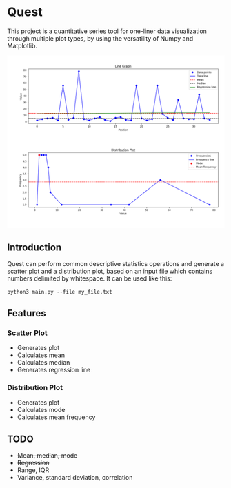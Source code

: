 # Quest
This project is a quantitative series tool for one-liner data visualization through multiple plot types, by using the versatility of Numpy and Matplotlib.

![Figure](https://github.com/paubric/python-quest/blob/master/Figure.png)

## Introduction
Quest can perform common descriptive statistics operations and generate a scatter plot and a distribution plot, based on an input file which contains numbers delimited by whitespace. It can be used like this:
```
python3 main.py --file my_file.txt
```

## Features
### Scatter Plot
- Generates plot
- Calculates mean
- Calculates median
- Generates regression line
### Distribution Plot
- Generates plot
- Calculates mode
- Calculates mean frequency

## TODO
- <s>Mean, median, mode</s>
- <s>Regression</s>
- Range, IQR
- Variance, standard deviation, correlation
